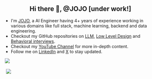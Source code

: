 <h2 align="center">Hi there 👋, @JOJO  [under work!]</h2>
<ul>
  <li>I'm <a href = "https://jojo.com/">JOJO</a>, a AI Engineer having 4+ years of experience working in various domains like full stack, machine learning, backend and data engineering.</li>
  <li>Checkout my GitHub repositories on <a href = "https://github.com/01-for-all/LLM-Roadmap.git">LLM</a>, <a href = "https://github.com/jojo/awesome-low-level-design">Low Level Design</a> and <a href = "https://github.com/jojo/awesome-behavioral-interviews">Behavioral interviews</a>.</li>
  <li>Checkout my <a href="https://www.youtube.com">YouTube Channel</a> for more in-depth content.</li>
  <li>Follow me on <a href="www.linkedin.com/in/j0-j0">LinkedIn</a> and <a href="https://twitter.com/jojo">X</a> to stay updated.</li>
</ul>

&nbsp;![](https://komarev.com/ghpvc/?username=ashishps1&color=brightgreen)
<p>&nbsp;
<img align="center" src="https://github-readme-stats.vercel.app/api/top-langs/?username=ashishps1&layout=compact&hide_border=true&&langs_count=10&show_icons=true&theme=transparent" />
</p>

    
